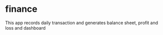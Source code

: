 # finance
This app records daily transaction and generates balance sheet, profit and loss and dashboard
